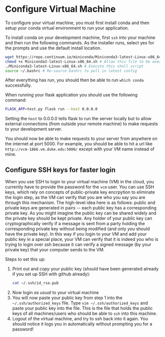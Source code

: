 # Configure Virtual Machine
To configure your virtual machine, you must first install conda and then setup your conda virtual environment to run your application. 

To install conda on your development machine, first `ssh` into your machine and then run the following commands. As the installer runs, select yes for the prompts and use the default install location.
```sh
wget https://repo.continuum.io/miniconda/Miniconda3-latest-Linux-x86_64.sh # Fetch this file from the internet to your machine
chmod +x Miniconda3-latest-Linux-x86_64.sh # Allow this file to be executable
./Miniconda3-latest-Linux-x86_64.sh # Execute this shell script
source ~/.bashrc # Re-source bashrc to pull in latest config
```

After everything has run, you should then be able to run `which conda` successfully. 

When running your flask application you should use the following command:

```sh
FLASK_APP=test.py flask run --host 0.0.0.0
```

Setting the `host` to 0.0.0.0 tells flask to run the server locally but to allow external connections (from outside your remote machine) to make requests to your development server.

You should now be able to make requests to your server from anywhere on the internet at port 5000. For example, you should be able to hit a url like `http://vcm-1866.vm.duke.edu:5000/` except with your VM name instead of mine. 

## Configure SSH keys for faster login
When you use SSH to login to your virtual machine (VM) in the cloud, you currently have to provide the password for the `vcm` user. You can use SSH keys, which rely on concepts of public-private key encrpytion to eliminate the login step, as the VM can verify that you are who you say you are through this mechanism. The high-level idea here is as follows: public and private keys are generated in pairs -- each public key has a corresponding private key. As you might imagine the public key can be shared widely and the private key should be kept private. Any holder of your public key can cryptographically verify if a message is sent from a party holding the corresponding private key without being modified (and only _you_ should have the private key). In this way if you login to your VM and add your public key in a special place, your VM can verify that it is indeed _you_ who is trying to login over ssh because it can verify a signed message (by your private key) that your computer sends to the VM.

Steps to set this up:
1. Print out and _copy_ your public key (should have been generated already if you set up SSH with github already):
   ```sh
   cat ~/.ssh/id_rsa.pub
   ```
2. Now login _as usual_ to your virtual machine
3. You will now paste your public key from step 1 into the `~/.ssh/authorized_keys` file. Type `vim ~/.ssh/authorized_keys` and paste your public key into the file. This is the file that holds the public keys of all machines/users who should be able to `ssh` into this machine.
4. Logout of the virtual machine, and try to ssh back into it again. You should notice it logs you in automatically without prompting you for a password!
